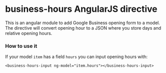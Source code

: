 # business-hours AngularJS directive

This is an angular module to add Google Business opening form to a model. The directive will convert opening hour to a JSON where you store days and relative opening hours.

### How to use it

If your model `item` has a field `hours` you can input opening hours with:

    <business-hours-input ng-model="item.hours"></business-hours-input>

